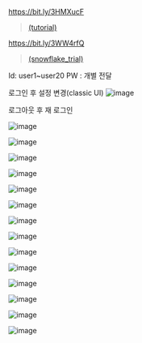 https://bit.ly/3HMXucF
> [(tutorial)](https://github.com/SeongjaeHuh/hallym/edit/main/PoC/tutorial.md)

https://bit.ly/3WW4rfQ
> [(snowflake_trial)](https://ox26529.ap-northeast-2.aws.snowflakecomputing.com/console/login#/)

Id: user1~user20
PW : 개별 전달

로그인 후 설정 변경(classic UI)
![image](https://user-images.githubusercontent.com/52474199/215970816-12cbbbeb-42d3-486b-9a84-fdf0b5da2ed1.png)

로그아웃 후 재 로그인

![image](https://user-images.githubusercontent.com/52474199/215958556-bb895f61-ff8a-430c-9bfd-a14c92b8d2c1.png)

![image](https://user-images.githubusercontent.com/52474199/215958674-5bd3789e-2477-4178-a4fe-1fea69cec3ec.png)

![image](https://user-images.githubusercontent.com/52474199/215958708-bd133130-d883-4e4e-95d1-fb4a3c719b91.png)

![image](https://user-images.githubusercontent.com/52474199/215958736-c2b4eb7c-a3be-421b-9393-f552f16c5edf.png)

![image](https://user-images.githubusercontent.com/52474199/215958799-30cada1d-a345-46a6-8dfd-76058a55107b.png)


![image](https://user-images.githubusercontent.com/52474199/215958834-fce9c275-2d63-48f9-a269-b440a53030c8.png)


![image](https://user-images.githubusercontent.com/52474199/215958870-81d452cc-303b-47a9-8e27-c3f7fc1c2116.png)

![image](https://user-images.githubusercontent.com/52474199/215958929-40df799f-0b7c-4f58-b2e3-09bcc1bb3b20.png)

![image](https://user-images.githubusercontent.com/52474199/215958957-5d687231-c58b-402f-aa09-a0a276002f8d.png)

![image](https://user-images.githubusercontent.com/52474199/215958982-fee26764-b170-47e8-b445-93b042747499.png)


![image](https://user-images.githubusercontent.com/52474199/215959027-eb85baba-2c0d-448c-9994-db56cd874145.png)


![image](https://user-images.githubusercontent.com/52474199/215959062-c1ef4f1b-b70f-4b4d-9b1b-eeb0b56af59f.png)


![image](https://user-images.githubusercontent.com/52474199/215959096-6172d5b3-0398-4569-a3eb-3efd027a5981.png)

![image](https://user-images.githubusercontent.com/52474199/215959143-f9c08c92-3751-4267-b2fd-4ce506918b86.png)


